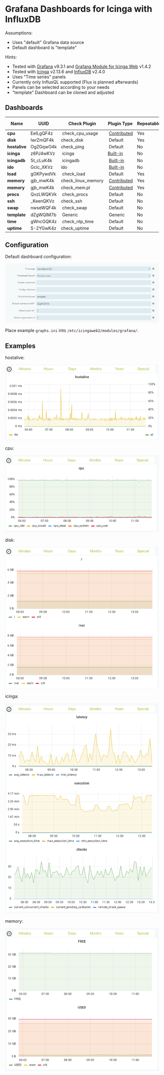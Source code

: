 # Grafana Dashboards for Icinga with InfluxDB

Assumptions:
* Uses "default" Grafana data source
* Default dashboard is "template"

Hints:
* Tested with [Grafana](https://grafana.com/grafana/) v9.3.1 and [Grafana Module for Icinga Web](https://github.com/Mikesch-mp/icingaweb2-module-grafana/) v1.4.2
* Tested with [Icinga](https://icinga.com/) v2.13.6 and [InfluxDB](https://www.influxdata.com/) v2.4.0
* Uses "Time series" panels
* Currently only InfluxQL supported (Flux is planned afterwards)
* Panels can be selected according to your needs
* "template" Dashboard can be cloned and adjusted

## Dashboards 

| Name          | UUID      | Check Plugin       | Plugin Type                                                                                  | Repeatable | Suggested Panels |
| ------------- | --------- | ------------------ | -------------------------------------------------------------------------------------------- | ---------- | ---------------- |
| **cpu**       | EeILgQF4z | check_cpu_usage    | [Contributed](https://github.com/iamcheko/check_cpu_usage)                                   | Yes        | 1                |
| **disk**      | lwrZmQF4k | check_disk         | Default                                                                                      | Yes        | 1,2              |
| **hostalive** | OgZGqwO4k | check_ping         | Default                                                                                      | No         | 1                |
| **icinga**    | z6PJ4wKVz | icinga             | [Built-in](https://icinga.com/docs/icinga-2/latest/doc/10-icinga-template-library/#icinga)   | No         | 3,4,9            |
| **icingadb**  | 5t_cLuK4k | icingadb           | [Built-in](https://icinga.com/docs/icinga-2/latest/doc/10-icinga-template-library/#icingadb) | No         | 4                |
| **ido**       | Gclc_XKVz | ido                | [Built-in](https://icinga.com/docs/icinga-2/latest/doc/10-icinga-template-library/#ido)      | No         | 1,2              |
| **load**      | gOKPywdVk | check_load         | Default                                                                                      | Yes        | 1                |
| **memory**    | gjb_mwK4k | check_linux_memory | [Contributed](https://github.com/hugme/Nag_checks)                                           | Yes        | 4,1              |
| **memory**    | gjb_mwK4k | check_mem.pl       | [Contributed](https://github.com/justintime/nagios-plugins)                                  | Yes        | 2,4              |
| **procs**     | QvzLWQKVk | check_procs        | Default                                                                                      | No         | 1                |
| **ssh**       | _KeenQKVz | check_ssh          | Default                                                                                      | No         | 1                |
| **swap**      | nwseWQF4k | check_swap         | Default                                                                                      | No         | 1                |
| **template**  | dZgWQlM7b | Generic            | Generic                                                                                      | No         | 1                |
| **time**      | gWncGQK4z | check_ntp_time     | Default                                                                                      | No         | 1                |
| **uptime**    | S-2YGwK4z | check_uptime       | Default                                                                                      | No         | 1                |

## Configuration

Default dashboard configuration:

![template](./_images/configuration_template.png)

Place example `graphs.ini` into `/etc/icingaweb2/modules/grafana/`.

## Examples

hostalive:

![hostalive](./_images/example_hostalive.png)

cpu:

![cpu](./_images/example_cpu.png)

disk:

![disk](./_images/example_disk.png)

icinga:

![icinga](./_images/example_icinga.png)

memory:

![memory](./_images/example_memory.png)
